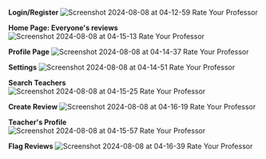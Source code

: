 **Login/Register**
![Screenshot 2024-08-08 at 04-12-59 Rate Your Professor](https://github.com/user-attachments/assets/7a7964ec-f928-4fe6-bbf1-2b890a9002f0)

**Home Page: Everyone's reviews**
![Screenshot 2024-08-08 at 04-15-13 Rate Your Professor](https://github.com/user-attachments/assets/222ae2a0-5f8c-4962-8fb1-212677cb45ce)

**Profile Page**
![Screenshot 2024-08-08 at 04-14-37 Rate Your Professor](https://github.com/user-attachments/assets/3b3630db-b4ef-41c9-930d-97a8a6b15b99)

**Settings**
![Screenshot 2024-08-08 at 04-14-51 Rate Your Professor](https://github.com/user-attachments/assets/52458b0f-fbca-40d7-b04e-aba88441861e)

**Search Teachers**
![Screenshot 2024-08-08 at 04-15-25 Rate Your Professor](https://github.com/user-attachments/assets/3c69cd9b-8cfb-4fde-a08b-bdc87df7c1e4)

**Create Review**
![Screenshot 2024-08-08 at 04-16-19 Rate Your Professor](https://github.com/user-attachments/assets/a935ee0a-110c-4d98-a269-897ac5b565f2)

**Teacher's Profile**
![Screenshot 2024-08-08 at 04-15-57 Rate Your Professor](https://github.com/user-attachments/assets/9bc35975-60f1-49de-abf1-1f2dc118ad8c)

**Flag Reviews**
![Screenshot 2024-08-08 at 04-16-39 Rate Your Professor](https://github.com/user-attachments/assets/3273391a-e881-4e65-9f1d-3b9f4435e4a6)

